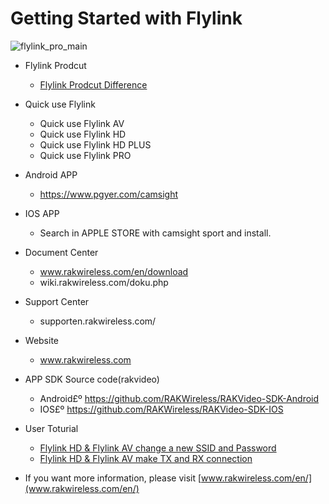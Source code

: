 # Getting Started with Flylink 


![flylink_pro_main](https://github.com/RAKWireless/Flylink/blob/master/img/flylink_pro_main.png)

- Flylink Prodcut
  -   [Flylink Prodcut Difference](http://wiki.rakwireless.com/doku.php?id=video-product:flylink)
- Quick use Flylink
  - Quick use Flylink AV
  - Quick use Flylink HD
  - Quick use Flylink HD PLUS
  - Quick use Flylink PRO

- Android APP     
  - https://www.pgyer.com/camsight 
- IOS APP 
  -  Search in APPLE STORE with camsight sport and install.
- Document Center
  - www.rakwireless.com/en/download 
  - wiki.rakwireless.com/doku.php
- Support Center
  - supporten.rakwireless.com/
- Website
  - www.rakwireless.com
- APP SDK Source code(rakvideo)
  -  Android£º https://github.com/RAKWireless/RAKVideo-SDK-Android
  -  IOS£º     https://github.com/RAKWireless/RAKVideo-SDK-IOS
- User Toturial
  -  [Flylink HD & Flylink AV change a new SSID and Password](https://github.com/RAKWireless/Flylink/wiki/Flylink-HD-&-Flylink-AV-change-a-new-SSID-and-Password)
  -  [Flylink HD & Flylink AV make TX and RX connection](https://github.com/RAKWireless/Flylink/wiki/Flylink-HD-&-Flylink-AV-make-TX-and-RX-connection)


- If you want more information, please visit [www.rakwireless.com/en/](www.rakwireless.com/en/)
